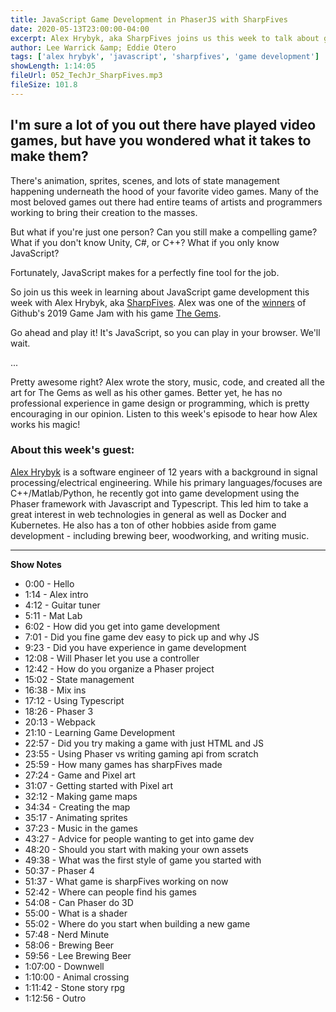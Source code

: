 ```yaml
---
title: JavaScript Game Development in PhaserJS with SharpFives
date: 2020-05-13T23:00:00-04:00
excerpt: Alex Hrybyk, aka SharpFives joins us this week to talk about game development in JavaScript with PhaserJS. Alex not only does the code, but the music and art for his games; we dig into his entire game production process.
author: Lee Warrick &amp; Eddie Otero
tags: ['alex hrybyk', 'javascript', 'sharpfives', 'game development']
showLength: 1:14:05
fileUrl: 052_TechJr_SharpFives.mp3
fileSize: 101.8
---
```


## I'm sure a lot of you out there have played video games, but have you wondered what it takes to make them?

There's animation, sprites, scenes, and lots of state management happening underneath the hood of your favorite video games. Many of the most beloved games out there had entire teams of artists and programmers working to bring their creation to the masses.

But what if you're just one person? Can you still make a compelling game? What if you don't know Unity, C#, or C++? What if you only know JavaScript?

Fortunately, JavaScript makes for a perfectly fine tool for the job.

So join us this week in learning about JavaScript game development this week with Alex Hrybyk, aka [SharpFives](https://itch.io/sharpfives). Alex was one of the [winners](https://github.blog/2020-01-14-game-off-2019-winners/#fourth-place-the-gems) of Github's 2019 Game Jam with his game [The Gems](https://sharpfives.itch.io/gems).

Go ahead and play it! It's JavaScript, so you can play in your browser. We'll wait.

...

Pretty awesome right? Alex wrote the story, music, code, and created all the art for The Gems as well as his other games. Better yet, he has no professional experience in game design or programming, which is pretty encouraging in our opinion. Listen to this week's episode to hear how Alex works his magic!

### About this week's guest:

[Alex Hrybyk](https://twitter.com/sharpfives) is a software engineer of 12 years with a background in signal processing/electrical engineering. While his primary languages/focuses are C++/Matlab/Python, he recently got into game development using the Phaser framework with Javascript and Typescript. This led him to take a great interest in web technologies in general as well as Docker and Kubernetes. He also has a ton of other hobbies aside from game development - including brewing beer, woodworking, and writing music.

---

**Show Notes**

* 0:00 - Hello
* 1:14 - Alex intro 
* 4:12 - Guitar tuner
* 5:11 - Mat Lab 
* 6:02 - How did you get into game development 
* 7:01 - Did you fine game dev easy to pick up and why JS 
* 9:23 - Did you have experience in game development 
* 12:08 - Will Phaser let you use a controller 
* 12:42 - How do you organize a Phaser project 
* 15:02 - State management 
* 16:38 - Mix ins 
* 17:12 - Using Typescript 
* 18:26 - Phaser 3 
* 20:13 - Webpack 
* 21:10 - Learning Game Development 
* 22:57 - Did you try making a game with just HTML and JS 
* 23:55 - Using Phaser vs writing gaming api from scratch 
* 25:59 - How many games has sharpFives made 
* 27:24 - Game and Pixel art 
* 31:07 - Getting started with Pixel art 
* 32:12 - Making game maps 
* 34:34 - Creating the map 
* 35:17 - Animating sprites 
* 37:23 - Music in the games 
* 43:27 - Advice for people wanting to get into game dev 
* 48:20 - Should you start with making your own assets 
* 49:38 - What was the first style of game you started with 
* 50:37 - Phaser 4 
* 51:37 - What game is sharpFives working on now 
* 52:42 - Where can people find his games 
* 54:08 - Can Phaser do 3D 
* 55:00 - What is a shader 
* 55:02 - Where do you start when building a new game 
* 57:48 - Nerd Minute
* 58:06 - Brewing Beer 
* 59:56 - Lee Brewing Beer 
* 1:07:00 - Downwell 
* 1:10:00 - Animal crossing 
* 1:11:42 - Stone story rpg 
* 1:12:56 - Outro 

